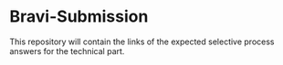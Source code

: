 # Bravi-Submission
This repository will contain the links of the expected selective process answers for the technical part. 
